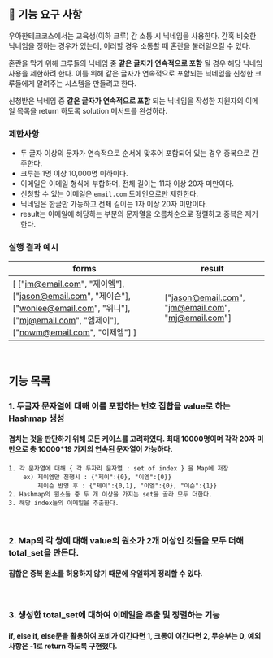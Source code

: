 ## 🚀 기능 요구 사항

우아한테크코스에서는 교육생(이하 크루) 간 소통 시 닉네임을 사용한다. 간혹 비슷한 닉네임을 정하는 경우가 있는데, 이러할 경우 소통할 때 혼란을 불러일으킬 수 있다.

혼란을 막기 위해 크루들의 닉네임 중 **같은 글자가 연속적으로 포함** 될 경우 해당 닉네임 사용을 제한하려 한다. 이를 위해 같은 글자가 연속적으로 포함되는 닉네임을 신청한 크루들에게 알려주는 시스템을 만들려고 한다.


신청받은 닉네임 중 **같은 글자가 연속적으로 포함** 되는 닉네임을 작성한 지원자의 이메일 목록을 return 하도록 solution 메서드를 완성하라.

### 제한사항

- 두 글자 이상의 문자가 연속적으로 순서에 맞추어 포함되어 있는 경우 중복으로 간주한다.
- 크루는 1명 이상 10,000명 이하이다.
- 이메일은 이메일 형식에 부합하며, 전체 길이는 11자 이상 20자 미만이다.
- 신청할 수 있는 이메일은 `email.com` 도메인으로만 제한한다.
- 닉네임은 한글만 가능하고 전체 길이는 1자 이상 20자 미만이다.
- result는 이메일에 해당하는 부분의 문자열을 오름차순으로 정렬하고 중복은 제거한다.

### 실행 결과 예시

| forms | result |
| --- | --- |
| [ ["jm@email.com", "제이엠"], ["jason@email.com", "제이슨"], ["woniee@email.com", "워니"], ["mj@email.com", "엠제이"], ["nowm@email.com", "이제엠"] ] | ["jason@email.com", "jm@email.com", "mj@email.com"] |


<br>

## 기능 목록
### 1. 두글자 문자열에 대해 이를 포함하는 번호 집합을 value로 하는 Hashmap 생성
#### 겹치는 것을 판단하기 위해 모든 케이스를 고려하였다. 최대 10000명이며 각각 20자 미만으로 총 10000*19 가지의 연속된 문자열이 가능하다.
    1. 각 문자열에 대해 { 각 두자리 문자열 : set of index } 을 Map에 저장
        ex) 제이엠만 진행시 : {"제이":{0}, "이엠":{0}}
            제이슨 반영 후 : {"제이":{0,1}, "이엠":{0}, "이슨":{1}}
    2. Hashmap의 원소들 중 두 개 이상을 가지는 set을 골라 모두 더한다.
    3. 해당 index들의 이메일을 추출한다.


<br>

### 2. Map의 각 쌍에 대해 value의 원소가 2개 이상인 것들을 모두 더해 total_set을 만든다.
#### 집합은 중복 원소를 허용하지 않기 때문에 유일하게 정리할 수 있다.


<br>

### 3. 생성한 total_set에 대하여 이메일을 추출 및 정렬하는 기능
#### if, else if, else문을 활용하여 포비가 이긴다면 1, 크롱이 이긴다면 2, 무승부는 0, 예외사항은 -1로 return 하도록 구현했다.

